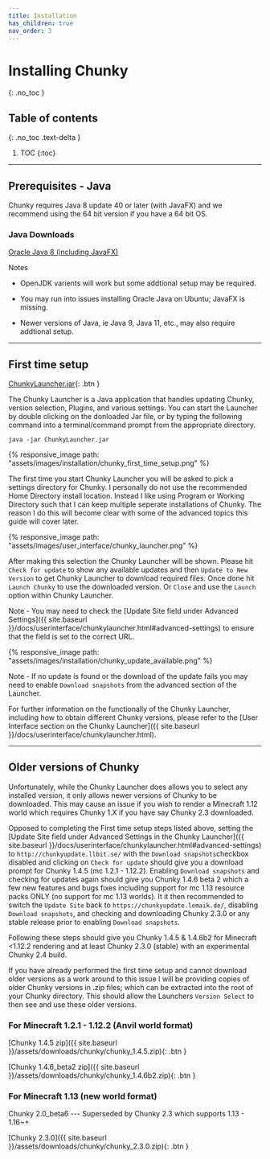 ```yaml
---
title: Installation
has_children: true
nav_order: 3
---
```


# Installing Chunky
{: .no_toc }

## Table of contents
{: .no_toc .text-delta }

1. TOC
{:toc}

---

## Prerequisites - Java

Chunky requires Java 8 update 40 or later (with JavaFX) and we recommend using the 64 bit version if you have a 64 bit OS.

### Java Downloads

[Oracle Java 8 (including JavaFX)](https://www.java.com/en/download/manual.jsp)

Notes

- OpenJDK varients will work but some addtional setup may be required.

- You may run into issues installing Oracle Java on Ubuntu; JavaFX is missing.

- Newer versions of Java, ie Java 9, Java 11, etc., may also require addtional setup.

---

## First time setup

[ChunkyLauncher.jar](https://chunkyupdate.lemaik.de/ChunkyLauncher.jar){: .btn }

The Chunky Launcher is a Java application that handles updating Chunky, version selection, Plugins, and various settings. You can start the Launcher by double clicking on the donloaded Jar file, or by typing the following command into a terminal/command prompt from the appropriate directory.

`java -jar ChunkyLauncher.jar`

{% responsive_image path: "assets/images/installation/chunky_first_time_setup.png" %}

The first time you start Chunky Launcher you will be asked to pick a settings directory for Chunky. I personally do not use the recommended Home Directory install location. Instead I like using Program or Working Directory such that I can keep multiple seperate installations of Chunky. The reason I do this will become clear with some of the advanced topics this guide will cover later.

{% responsive_image path: "assets/images/user_interface/chunky_launcher.png" %}

After making this selection the Chunky Launcher will be shown. Please hit `Check for update` to show any available updates and then `Update to New Version` to get Chunky Launcher to download required files. Once done hit `Launch Chunky` to use the downloaded version. Or `Close` and use the `Launch` option within Chunky Launcher.

Note - You may need to check the [Update Site field under Advanced Settings]({{ site.baseurl }}/docs/userinterface/chunkylauncher.html#advanced-settings) to ensure that the field is set to the correct URL.

{% responsive_image path: "assets/images/installation/chunky_update_available.png" %}

Note - If no update is found or the download of the update fails you may need to enable `Download snapshots` from the advanced section of the Launcher.

For further information on the functionally of the Chunky Launcher, including how to obtain different Chunky versions, please refer to the [User Interface section on the Chunky Launcher]({{ site.baseurl }}/docs/userinterface/chunkylauncher.html).

---

## Older versions of Chunky

Unfortunately, while the Chunky Launcher does allows you to select any installed version, it only allows newer versions of Chunky to be downloaded. This may cause an issue if you wish to render a Minecraft 1.12 world which requires Chunky 1.X if you have say Chunky 2.3 downloaded.

Opposed to completing the First time setup steps listed above, setting the [Update Site field under Advanced Settings in the Chunky Launcher]({{ site.baseurl }}/docs/userinterface/chunkylauncher.html#advanced-settings) to `http://chunkyupdate.llbit.se/` with the `Download snapshots`checkbox disabled and clicking on `Check for update` should give you a download prompt for Chunky 1.4.5 (mc 1.2.1 - 1.12.2). Enabling `Download snapshots` and checking for updates again should give you Chunky 1.4.6 beta 2 which a few new features and bugs fixes including support for mc 1.13 resource packs ONLY (no support for mc 1.13 worlds). It it then recommended to switch the `Update Site` back to `https://chunkyupdate.lemaik.de/`, disabling `Download snapshots`, and checking and downloading Chunky 2.3.0 or any stable release prior to enabling `Download snapshots`. 

Following these steps should give you Chunky 1.4.5 & 1.4.6b2 for Minecraft <1.12.2 rendering and at least Chunky 2.3.0 (stable) with an experimental Chunky 2.4 build.

If you have already performed the first time setup and cannot download older versions as a work around to this issue I will be providing copies of older Chunky versions in .zip files; which can be extracted into the root of your Chunky directory. This should allow the Launchers `Version Select` to then see and use these older versions.

### For Minecraft 1.2.1 - 1.12.2 (Anvil world format)

[Chunky 1.4.5 zip]({{ site.baseurl }}/assets/downloads/chunky/chunky_1.4.5.zip){: .btn }

[Chunky 1.4.6_beta2 zip]({{ site.baseurl }}/assets/downloads/chunky/chunky_1.4.6b2.zip){: .btn }

### For Minecraft 1.13 (new world format)

Chunky 2.0_beta6 --- Superseded by Chunky 2.3 which supports 1.13 - 1.16~+

[Chunky 2.3.0]({{ site.baseurl }}/assets/downloads/chunky/chunky_2.3.0.zip){: .btn }
